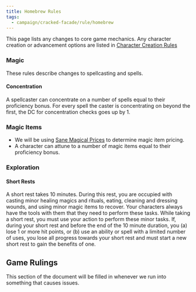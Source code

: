 ```yaml
---
title: Homebrew Rules
tags:
  - campaign/cracked-facade/rule/homebrew
---
```


This page lists any changes to core game mechanics. Any character creation or advancement options are listed in [Character Creation Rules](character-creation.md)

### Magic

These rules describe changes to spellcasting and spells.

#### Concentration

A spellcaster can concentrate on a number of spells equal to their proficiency bonus. For every spell the caster is concentrating on beyond the first, the DC for concentration checks goes up by 1.

### Magic Items

- We will be using [Sane Magical Prices](https://drive.google.com/file/d/0B8XAiXpOfz9cMWt1RTBicmpmUDg/view?usp=sharing&resourcekey=0-ceHUken0_UhQ3Apa6g4SJA) to determine magic item pricing.
- A character can attune to a number of magic items equal to their proficiency bonus.

### Exploration

#### Short Rests

A short rest takes 10 minutes. During this rest, you are occupied with casting minor healing magics and rituals, eating, cleaning and dressing wounds, and using minor magic items to recover. Your characters always have the tools with them that they need to perform these tasks. While taking a short rest, you must use your action to perform these minor tasks. If, during your short rest and before the end of the 10 minute duration, you (a) lose 1 or more hit points, or (b) use an ability or spell with a limited number of uses, you lose all progress towards your short rest and must start a new short rest to gain the benefits of one.

## Game Rulings

This section of the document will be filled in whenever we run into something that causes issues.